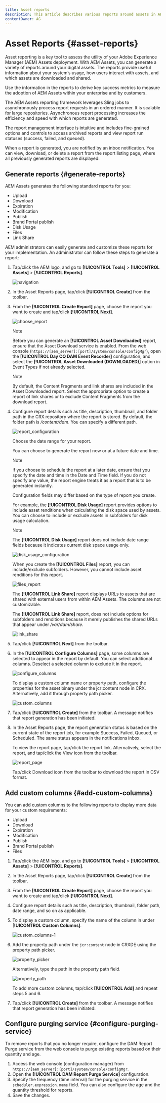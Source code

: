 ```yaml
---
title: Asset reports
description: This article describes various reports around assets in AEM Assets and how to generate reports.
contentOwner: AG
---
```


# Asset Reports {#asset-reports}

Asset reporting is a key tool to assess the utility of your Adobe Experience Manager (AEM) Assets deployment. With AEM Assets, you can generate a variety of reports around your digital assets. The reports provide useful information about your system’s usage, how users interact with assets, and which assets are downloaded and shared.

Use the information in the reports to derive key success metrics to measure the adoption of AEM Assets within your enterprise and by customers.

The AEM Assets reporting framework leverages Sling jobs to asynchronously process report requests in an ordered manner. It is scalable for large repositories. Asynchronous report processing increases the efficiency and speed with which reports are generated.

The report management interface is intuitive and includes fine-grained options and controls to access archived reports and view report run statuses (success, failed, and queued).

When a report is generated, you are notified by <!-- through an email (optional) and --> an inbox notification. You can view, download, or delete a report from the report listing page, where all previously generated reports are displayed.

## Generate reports {#generate-reports}

AEM Assets generates the following standard reports for you:

* Upload
* Download
* Expiration
* Modification
* Publish
* Brand Portal publish
* Disk Usage
* Files
* Link Share

AEM administrators can easily generate and customize these reports for your implementation. An administrator can follow these steps to generate a report:

1. Tap/click the AEM logo, and go to **[!UICONTROL Tools]** &gt; **[!UICONTROL Assets]** &gt; **[!UICONTROL Reports]**.

   ![navigation](assets/navigation.png)

1. In the Asset Reports page, tap/click **[!UICONTROL Create]** from the toolbar.
1. From the **[!UICONTROL Create Report]** page, choose the report you want to create and tap/click **[!UICONTROL Next]**.

   ![choose_report](assets/choose_report.png)

   >[!NOTE]
   >
   >Before you can generate an **[!UICONTROL Asset Downloaded]** report, ensure that the Asset Download service is enabled. From the web console (`https://[aem_server]:[port]/system/console/configMgr`), open the **[!UICONTROL Day CQ DAM Event Recorder]** configuration, and select the **[!UICONTROL Asset Downloaded (DOWNLOADED)]** option in Event Types if not already selected.

   >[!NOTE]
   >
   >By default, the Content Fragments and link shares are included in the Asset Downloaded report. Select the appropriate option to create a report of link shares or to exclude Content Fragments from the download report.

1. Configure report details such as title, description, thumbnail, and folder path in the CRX repository where the report is stored. By default, the folder path is */content/dam*. You can specify a different path.

   ![report_configuration](assets/report_configuration.png)

   Choose the date range for your report.

   You can choose to generate the report now or at a future date and time.

   >[!NOTE]
   >
   >If you choose to schedule the report at a later date, ensure that you specify the date and time in the Date and Time field. If you do not specify any value, the report engine treats it as a report that is to be generated instantly.

   Configuration fields may differ based on the type of report you create.

   For example, the **[!UICONTROL Disk Usage]** report provides options to include asset renditions when calculating the disk space used by assets. You can choose to include or exclude assets in subfolders for disk usage calculation.

   >[!NOTE]
   >
   >The **[!UICONTROL Disk Usage]** report does not include date range fields because it indicates current disk space usage only.

   ![disk_usage_configuration](assets/disk_usage_configuration.png)

   When you create the **[!UICONTROL Files]** report, you can include/exclude subfolders. However, you cannot include asset renditions for this report.

   ![files_report](assets/files_report.png)

   The **[!UICONTROL Link Share]** report displays URLs to assets that are shared with external users from within AEM Assets. <!-- It includes email ids of the user who shared the assets, emails ids of users with which the assets are shared, share date, and expiration date for the link. --> The columns are not customizable.

   The **[!UICONTROL Link Share]** report, does not include options for subfolders and renditions because it merely publishes the shared URLs that appear under */var/dam/share*.

   ![link_share](assets/link_share.png)

1. Tap/click **[!UICONTROL Next]** from the toolbar.

1. In the **[!UICONTROL Configure Columns]** page, some columns are selected to appear in the report by default. You can select additional columns. Deselect a selected column to exclude it in the report.

   ![configure_columns](assets/configure_columns.png)

   To display a custom column name or property path, configure the properties for the asset binary under the jcr:content node in CRX. Alternatively, add it through property path picker.

   ![custom_columns](assets/custom_columns.png)

1. Tap/click **[!UICONTROL Create]** from the toolbar. A message notifies that report generation has been initiated.
1. In the Asset Reports page, the report generation status is based on the current state of the report job, for example Success, Failed, Queued, or Scheduled. The same status appears in the notifications inbox.

   To view the report page, tap/click the report link. Alternatively, select the report, and tap/click the View icon from the toolbar.

   ![report_page](assets/report_page.png)

   Tap/click Download icon from the toolbar to download the report in CSV format.

## Add custom columns {#add-custom-columns}

You can add custom columns to the following reports to display more data for your custom requirements:

* Upload
* Download
* Expiration
* Modification
* Publish
* Brand Portal publish
* Files

1. Tap/click the AEM logo, and go to **[!UICONTROL Tools]** &gt; **[!UICONTROL Assets]** &gt; **[!UICONTROL Reports]**.
1. In the Asset Reports page, tap/click **[!UICONTROL Create]** from the toolbar.

1. From the **[!UICONTROL Create Report]** page, choose the report you want to create and tap/click **[!UICONTROL Next]**.
1. Configure report details such as title, description, thumbnail, folder path, date range, and so on as applicable.

1. To display a custom column, specify the name of the column in under **[!UICONTROL Custom Columns]**.

   ![custom_columns-1](assets/custom_columns-1.png)

1. Add the property path under the `jcr:content` node in CRXDE using the property path picker.

   ![property_picker](assets/property_picker.png)

   Alternatively, type the path in the property path field.

   ![property_path](assets/property_path.png)

   To add more custom columns, tap/click **[!UICONTROL Add]** and repeat steps 5 and 6.

1. Tap/click **[!UICONTROL Create]** from the toolbar. A message notifies that report generation has been initiated.

## Configure purging service {#configure-purging-service}

To remove reports that you no longer require, configure the DAM Report Purge service from the web console to purge existing reports based on their quantity and age.

1. Access the web console (configuration manager) from `https://[aem_server]:[port]/system/console/configMgr`.
1. Open the **[!UICONTROL DAM Report Purge Service]** configuration.
1. Specify the frequency (time interval) for the purging service in the `scheduler.expression.name` field. You can also configure the age and the quantity threshold for reports.
1. Save the changes.
